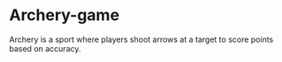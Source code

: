 # Archery-game
Archery is a sport where players shoot arrows at a target to score points based on accuracy.

